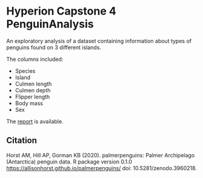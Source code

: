 # Hyperion Capstone 4 PenguinAnalysis

An exploratory analysis of a dataset containing information about types of penguins found on 3 different islands.

The columns included:

- Species
- Island
- Culmen length
- Culmen depth
- Flipper length
- Body mass
- Sex

The [report](EDA_Penguins.pdf) is available.

## Citation

Horst AM, Hill AP, Gorman KB (2020).
palmerpenguins: Palmer Archipelago (Antarctica) penguin data.
R package version 0.1.0 <https://allisonhorst.github.io/palmerpenguins/> doi: 10.5281/zenodo.3960218.
